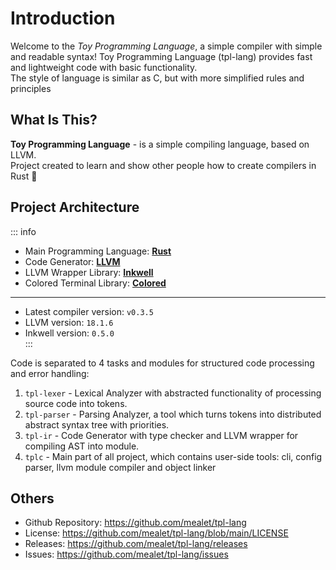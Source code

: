 # Introduction

Welcome to the _Toy Programming Language_, a simple compiler with simple and readable syntax!
Toy Programming Language (tpl-lang) provides fast and lightweight code with basic functionality. <br/>
The style of language is similar as C, but with more simplified rules and principles

## What Is This?

**Toy Programming Language** - is a simple compiling language, based on LLVM. <br/>
Project created to learn and show other people how to create compilers in Rust 🦀


## Project Architecture
::: info
* Main Programming Language: **[Rust](https://www.rust-lang.org/)**
* Code Generator: **[LLVM](https://llvm.org)**
* LLVM Wrapper Library: **[Inkwell](https://github.com/TheDan64/inkwell)**
* Colored Terminal Library: **[Colored](https://crates.io/crates/colored)**
----
- Latest compiler version: `v0.3.5` <br/>
- LLVM version: `18.1.6` <br/>
- Inkwell version: `0.5.0` <br/>
:::

Code is separated to 4 tasks and modules for structured code processing and error handling:
1. `tpl-lexer` - Lexical Analyzer with abstracted functionality of processing source code into tokens.
2. `tpl-parser` - Parsing Analyzer, a tool which turns tokens into distributed abstract syntax tree with priorities.
3. `tpl-ir` - Code Generator with type checker and LLVM wrapper for compiling AST into module.
4. `tplc` - Main part of all project, which contains user-side tools: cli, config parser, llvm module compiler and object linker

## Others
- Github Repository: https://github.com/mealet/tpl-lang
- License: https://github.com/mealet/tpl-lang/blob/main/LICENSE
- Releases: https://github.com/mealet/tpl-lang/releases
- Issues: https://github.com/mealet/tpl-lang/issues

